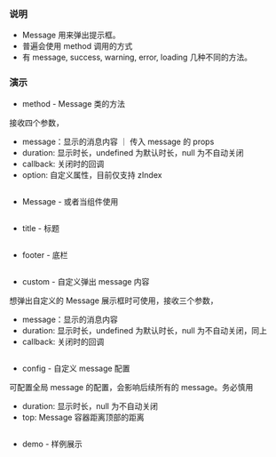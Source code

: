 ### 说明

*   Message 用来弹出提示框。
*   普遍会使用 method 调用的方式
*   有 message, success, warning, error, loading 几种不同的方法。

### 演示

*   method - Message 类的方法

接收四个参数，

*   message：显示的消息内容 ｜ 传入 message 的 props
*   duration: 显示时长，undefined 为默认时长，null 为不自动关闭
*   callback: 关闭时的回调
*   option: 自定义属性，目前仅支持 zIndex

```js {"codepath": "method.jsx"}
```

*   Message - 或者当组件使用

```js {"codepath": "message.jsx"}
```

*   title - 标题

```js {"codepath": "title.jsx"}
```

*   footer - 底栏

```js {"codepath": "footer.jsx"}
```

*   custom - 自定义弹出 message 内容

想弹出自定义的 Message 展示框时可使用，接收三个参数，

*   message：显示的消息内容
*   duration: 显示时长，undefined 为默认时长，null 为不自动关闭，同上
*   callback: 关闭时的回调

```js {"codepath": "custom.jsx"}
```

*   config - 自定义 message 配置

可配置全局 message 的配置，会影响后续所有的 message。务必慎用

*   duration: 显示时长，null 为不自动关闭
*   top: Message 容器距离顶部的距离

```js {"codepath": "config.jsx"}
```

*   demo - 样例展示

```js {"codepath": "demo.jsx"}
```
